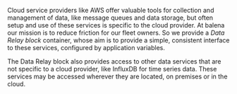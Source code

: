 Cloud service providers like AWS offer valuable tools for collection and management of data, like message queues and data storage, but often setup and use of these services is specific to the cloud provider. At balena our mission is to reduce friction for our fleet owners. So we provide a *Data Relay block* container, whose aim is to provide a simple, consistent interface to these services, configured by application variables. 

The Data Relay block also provides access to other data services that are not specific to a cloud provider, like InfluxDB for time series data. These services may be accessed wherever they are located, on premises or in the cloud.